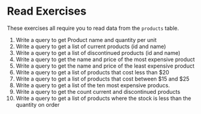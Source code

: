 # Read Exercises

These exercises all require you to read data from the `products` table.

1. Write a query to get Product name and quantity per unit
1. Write a query to get a list of current products (id and name)
1. Write a query to get a list of discontinued products (id and name)
1. Write a query to get the name and price of the most expensive product
1. Write a query to get the name and price of the least expensive product
1. Write a query to get a list of products that cost less than $20
1. Write a query to get a list of products that cost between $15 and $25
1. Write a query to get a list of the ten most expensive producs.
1. Write a query to get the count current and discontinued products
1. Write a query to get a list of products where the stock is less than the quantity on order